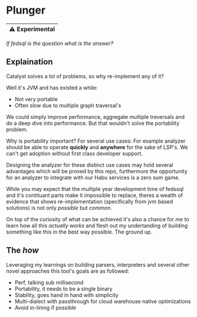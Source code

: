 # Plunger

| :warning:        Experimental |
|-------------------------------|

_If fedsql is the question what is the answer?_

## Explaination

Catalyst solves a lot of problems, so why re-implement any of it?

Well it's JVM and has existed a while:
* Not very portable
* Often slow due to multiple graph traversal's

We could simply improve performance, aggregate multiple treversals and do a deep dive into performance. But that wouldn't solve the portability problem.

Why is portability important? For several use cases: For example analyzer should be able to operate **quickly** and **anywhere** for the sake of LSP's. We can't get adoption without first class developer support.

Designing the analyzer for these distinct use cases may hold several advantages which will be proved by this repo, furthermore the opportunity for an analyzer to integrate with our Habu services is a zero sum game. 

While you may expect that the multiple year development time of fedssql and it's contituant parts make it impossible to replace, theres a wealth of evidence that shows re-implementation (specifically from jvm based solutions) is not only _possible_ but *common*.

On top of the curiosity of what can be achieved it's also a chance for _me_ to learn how all this _actually works_ and flesh out my undertanding of building something like this in the best way possible. The ground up.

## The _how_

Leveraging my learnings on building parsers, interpreters and several other novel approaches this tool's goals are as followed:
* Perf, talking sub millisecond
* Portability, it needs to be a single binary
* Stability, goes hand in hand with simplicity
* Multi-dialect with passthrough for cloud warehouse native optimizations
* Avoid in-lining if possible

